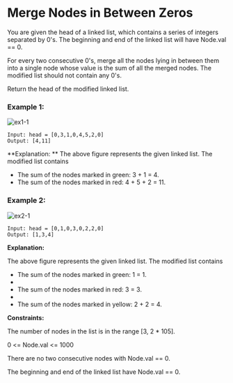 # Merge Nodes in Between Zeros

You are given the head of a linked list, which contains a series of integers separated by 0's. The beginning and end of the linked list will have Node.val == 0.

For every two consecutive 0's, merge all the nodes lying in between them into a single node whose value is the sum of all the merged nodes. The modified list should not contain any 0's.

Return the head of the modified linked list.

 

### Example 1:
![ex1-1](https://github.com/ananya9177/Competitive-Coding/assets/151428838/479d2b79-dd1a-4407-91fd-0136c0cbebdd)

```
Input: head = [0,3,1,0,4,5,2,0]
Output: [4,11]
```

**Explanation: **
The above figure represents the given linked list. The modified list contains
- The sum of the nodes marked in green: 3 + 1 = 4.
- The sum of the nodes marked in red: 4 + 5 + 2 = 11.

  
### Example 2:
![ex2-1](https://github.com/ananya9177/Competitive-Coding/assets/151428838/a32edb9d-100a-453b-acee-4782eb6b1fd6)

```
Input: head = [0,1,0,3,0,2,2,0]
Output: [1,3,4]
```
**Explanation:**

The above figure represents the given linked list. The modified list contains

- The sum of the nodes marked in green: 1 = 1.
- 
- The sum of the nodes marked in red: 3 = 3.
- 
- The sum of the nodes marked in yellow: 2 + 2 = 4.
 

**Constraints:**

The number of nodes in the list is in the range [3, 2 * 105].

0 <= Node.val <= 1000

There are no two consecutive nodes with Node.val == 0.

The beginning and end of the linked list have Node.val == 0.
